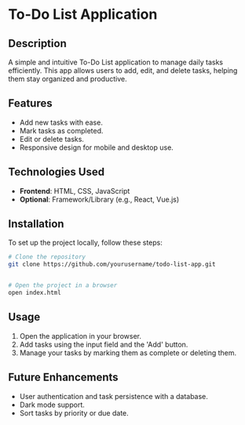 # To-Do List Application

## Description
A simple and intuitive To-Do List application to manage daily tasks efficiently. This app allows users to add, edit, and delete tasks, helping them stay organized and productive.
## Features
- Add new tasks with ease.
- Mark tasks as completed.
- Edit or delete tasks.
- Responsive design for mobile and desktop use.
## Technologies Used
- **Frontend**: HTML, CSS, JavaScript
- **Optional**: Framework/Library (e.g., React, Vue.js)
## Installation
To set up the project locally, follow these steps:

```bash
# Clone the repository
git clone https://github.com/yourusername/todo-list-app.git


# Open the project in a browser
open index.html
```

## Usage
1. Open the application in your browser.
2. Add tasks using the input field and the 'Add' button.
3. Manage your tasks by marking them as complete or deleting them.

## Future Enhancements
- User authentication and task persistence with a database.
- Dark mode support.
- Sort tasks by priority or due date.




